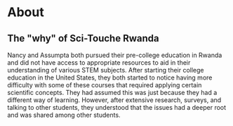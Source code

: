 # About

## The "why" of Sci-Touche Rwanda

Nancy and Assumpta both pursued their pre-college education in Rwanda and did not have access to appropriate resources to aid in their understanding of various STEM subjects. After starting their college education in the United States, they both started to notice having more difficulty with some of these courses that required applying certain scientific concepts. They had assumed this was just because they had a different way of learning. However, after extensive research, surveys, and talking to other students, they understood that the issues had a deeper root and was shared among other students.
